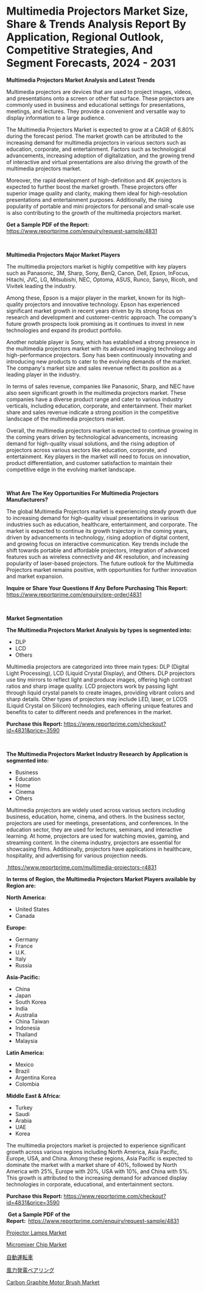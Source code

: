 <p><h1>Multimedia Projectors Market Size, Share & Trends Analysis Report By Application, Regional Outlook, Competitive Strategies, And Segment Forecasts, 2024 - 2031</h1></p><p><strong>Multimedia Projectors Market Analysis and Latest Trends</strong></p>
<p><p>Multimedia projectors are devices that are used to project images, videos, and presentations onto a screen or other flat surface. These projectors are commonly used in business and educational settings for presentations, meetings, and lectures. They provide a convenient and versatile way to display information to a large audience.</p><p>The Multimedia Projectors Market is expected to grow at a CAGR of 6.80% during the forecast period. The market growth can be attributed to the increasing demand for multimedia projectors in various sectors such as education, corporate, and entertainment. Factors such as technological advancements, increasing adoption of digitalization, and the growing trend of interactive and virtual presentations are also driving the growth of the multimedia projectors market.</p><p>Moreover, the rapid development of high-definition and 4K projectors is expected to further boost the market growth. These projectors offer superior image quality and clarity, making them ideal for high-resolution presentations and entertainment purposes. Additionally, the rising popularity of portable and mini projectors for personal and small-scale use is also contributing to the growth of the multimedia projectors market.</p></p>
<p><strong>Get a Sample PDF of the Report:&nbsp;</strong> <a href="https://www.reportprime.com/enquiry/request-sample/4831">https://www.reportprime.com/enquiry/request-sample/4831</a></p>
<p>&nbsp;</p>
<p><strong>Multimedia Projectors Major Market Players</strong></p>
<p><p>The multimedia projectors market is highly competitive with key players such as Panasonic, 3M, Sharp, Sony, BenQ, Canon, Dell, Epson, InFocus, Hitachi, JVC, LG, Mitsubishi, NEC, Optoma, ASUS, Runco, Sanyo, Ricoh, and Vivitek leading the industry. </p><p>Among these, Epson is a major player in the market, known for its high-quality projectors and innovative technology. Epson has experienced significant market growth in recent years driven by its strong focus on research and development and customer-centric approach. The company's future growth prospects look promising as it continues to invest in new technologies and expand its product portfolio.</p><p>Another notable player is Sony, which has established a strong presence in the multimedia projectors market with its advanced imaging technology and high-performance projectors. Sony has been continuously innovating and introducing new products to cater to the evolving demands of the market. The company's market size and sales revenue reflect its position as a leading player in the industry.</p><p>In terms of sales revenue, companies like Panasonic, Sharp, and NEC have also seen significant growth in the multimedia projectors market. These companies have a diverse product range and cater to various industry verticals, including education, corporate, and entertainment. Their market share and sales revenue indicate a strong position in the competitive landscape of the multimedia projectors market.</p><p>Overall, the multimedia projectors market is expected to continue growing in the coming years driven by technological advancements, increasing demand for high-quality visual solutions, and the rising adoption of projectors across various sectors like education, corporate, and entertainment. Key players in the market will need to focus on innovation, product differentiation, and customer satisfaction to maintain their competitive edge in the evolving market landscape.</p></p>
<p>&nbsp;</p>
<p><strong>What Are The Key Opportunities For Multimedia Projectors Manufacturers?</strong></p>
<p><p>The global Multimedia Projectors market is experiencing steady growth due to increasing demand for high-quality visual presentations in various industries such as education, healthcare, entertainment, and corporate. The market is expected to continue its growth trajectory in the coming years, driven by advancements in technology, rising adoption of digital content, and growing focus on interactive communication. Key trends include the shift towards portable and affordable projectors, integration of advanced features such as wireless connectivity and 4K resolution, and increasing popularity of laser-based projectors. The future outlook for the Multimedia Projectors market remains positive, with opportunities for further innovation and market expansion.</p></p>
<p><strong>Inquire or Share Your Questions If Any Before Purchasing This Report:</strong> <a href="https://www.reportprime.com/enquiry/pre-order/4831">https://www.reportprime.com/enquiry/pre-order/4831</a></p>
<p>&nbsp;</p>
<p><strong>Market Segmentation</strong></p>
<p><strong>The Multimedia Projectors Market Analysis by types is segmented into:</strong></p>
<p><ul><li>DLP</li><li>LCD</li><li>Others</li></ul></p>
<p><p>Multimedia projectors are categorized into three main types: DLP (Digital Light Processing), LCD (Liquid Crystal Display), and Others. DLP projectors use tiny mirrors to reflect light and produce images, offering high contrast ratios and sharp image quality. LCD projectors work by passing light through liquid crystal panels to create images, providing vibrant colors and sharp details. Other types of projectors may include LED, laser, or LCOS (Liquid Crystal on Silicon) technologies, each offering unique features and benefits to cater to different needs and preferences in the market.</p></p>
<p><strong>Purchase this Report:&nbsp;</strong><a href="https://www.reportprime.com/checkout?id=4831&price=3590">https://www.reportprime.com/checkout?id=4831&price=3590</a></p>
<p>&nbsp;</p>
<p><strong>The Multimedia Projectors Market Industry Research by Application is segmented into:</strong></p>
<p><ul><li>Business</li><li>Education</li><li>Home</li><li>Cinema</li><li>Others</li></ul></p>
<p><p>Multimedia projectors are widely used across various sectors including business, education, home, cinema, and others. In the business sector, projectors are used for meetings, presentations, and conferences. In the education sector, they are used for lectures, seminars, and interactive learning. At home, projectors are used for watching movies, gaming, and streaming content. In the cinema industry, projectors are essential for showcasing films. Additionally, projectors have applications in healthcare, hospitality, and advertising for various projection needs.</p></p>
<p><a href="https://www.reportprime.com/multimedia-projectors-r4831">&nbsp;https://www.reportprime.com/multimedia-projectors-r4831</a></p>
<p><strong>In terms of Region, the Multimedia Projectors Market Players available by Region are:</strong></p>
<p>
    <p> <strong> North America: </strong>
        <ul>
            <li>United States</li>
            <li>Canada</li>
        </ul>
        </p> 
    <p> <strong> Europe: </strong>
        <ul>
            <li>Germany</li>
            <li>France</li>
            <li>U.K.</li>
            <li>Italy</li>
            <li>Russia</li>
        </ul>
        </p> 
    <p> <strong> Asia-Pacific: </strong>
        <ul>
            <li>China</li>
            <li>Japan</li>
            <li>South Korea</li>
            <li>India</li>
            <li>Australia</li>
            <li>China Taiwan</li>
            <li>Indonesia</li>
            <li>Thailand</li>
            <li>Malaysia</li>
        </ul>
        </p> 
    <p> <strong> Latin America: </strong>
        <ul>
            <li>Mexico</li>
            <li>Brazil</li>
            <li>Argentina Korea</li>
            <li>Colombia</li>
        </ul>
        </p> 
    <p> <strong> Middle East & Africa: </strong>
        <ul>
            <li>Turkey</li>
            <li>Saudi</li>
            <li>Arabia</li>
            <li>UAE</li>
            <li>Korea</li>
        </ul>
    </p>
    </p>
<p><p>The multimedia projectors market is projected to experience significant growth across various regions including North America, Asia Pacific, Europe, USA, and China. Among these regions, Asia Pacific is expected to dominate the market with a market share of 40%, followed by North America with 25%, Europe with 20%, USA with 10%, and China with 5%. This growth is attributed to the increasing demand for advanced display technologies in corporate, educational, and entertainment sectors.</p></p>
<p><strong>Purchase this Report: </strong><a href="https://www.reportprime.com/checkout?id=4831&price=3590">https://www.reportprime.com/checkout?id=4831&price=3590</a></p>
<p>&nbsp;<strong>Get a Sample PDF of the Report:&nbsp;&nbsp;</strong><a href="https://www.reportprime.com/enquiry/request-sample/4831">https://www.reportprime.com/enquiry/request-sample/4831</a></p>
<p><strong></strong></p>
<p><p><a href="https://github.com/Krdamani25/Market-Research-Report-List-1/blob/main/projector-lamps-market.md">Projector Lamps Market</a></p><p><a href="https://issuu.com/reportprime-2/docs/micromixer-chip-market-size-2030.pptx">Micromixer Chip Market</a></p><p><a href="https://medium.com/@xvvmgnjb71/%E8%87%AA%E5%8B%95%E9%81%8B%E8%BB%A2%E8%BB%8A%E3%81%AE%E5%B8%82%E5%A0%B4%E5%8B%95%E5%90%91-%E5%B8%82%E5%A0%B4%E3%82%BB%E3%82%B0%E3%83%A1%E3%83%B3%E3%83%86%E3%83%BC%E3%82%B7%E3%83%A7%E3%83%B3%E3%81%AE%E8%A9%B3%E7%B4%B0%E3%81%AA%E7%A0%94%E7%A9%B6%E3%81%8A%E3%82%88%E3%81%B3%E6%96%B0%E8%88%88%E3%83%88%E3%83%AC%E3%83%B3%E3%83%89%E3%81%AE%E9%87%8D%E8%A6%81%E6%80%A7%E3%81%AE%E5%88%86%E6%9E%90-40fe79fb8c5a">自動運転車</a></p><p><a href="https://medium.com/@andrade736451/%E9%A2%A8%E5%8A%9B%E7%99%BA%E9%9B%BB%E3%83%99%E3%82%A2%E3%83%AA%E3%83%B3%E3%82%B0%E5%B8%82%E5%A0%B4-%E3%82%B0%E3%83%AD%E3%83%BC%E3%83%90%E3%83%AB%E5%B8%82%E5%A0%B4%E3%82%B7%E3%82%A7%E3%82%A2%E3%81%A8%E3%83%A9%E3%83%B3%E3%82%AD%E3%83%B3%E3%82%B0-%E5%85%A8%E4%BD%93%E3%81%AE%E8%B2%A9%E5%A3%B2%E3%81%8A%E3%82%88%E3%81%B3%E9%9C%80%E8%A6%81%E4%BA%88%E6%B8%AC-2024%E5%B9%B4-2031%E5%B9%B4-9ebbd5c11486">風力発電ベアリング</a></p><p><a href="https://medium.com/@henrysullivan626/carbon-graphite-motor-brush-market-research-report-includes-analysis-on-market-size-share-and-8135f7c2c089">Carbon Graphite Motor Brush Market</a></p></p>